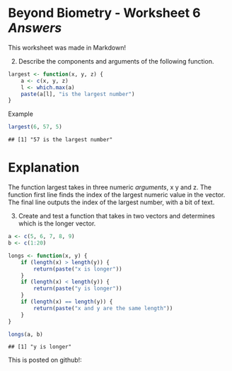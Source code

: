 Beyond Biometry - Worksheet 6 *Answers*
========================================================

This worksheet was made in Markdown!

2. Describe the components and arguments of the following function.


```r
largest <- function(x, y, z) {
    a <- c(x, y, z)
    l <- which.max(a)
    paste(a[l], "is the largest number")
}
```


Example

```r
largest(6, 57, 5)
```

```
## [1] "57 is the largest number"
```


Explanation
==========
The function largest takes in three numeric *arguments*, x y and z. The function first line finds the index of the largest numeric value in the vector. The final line outputs the index of the largest number, with a bit of text.

3. Create and test a function that takes in two vectors and determines which is the longer vector. 


```r
a <- c(5, 6, 7, 8, 9)
b <- c(1:20)

longs <- function(x, y) {
    if (length(x) > length(y)) {
        return(paste("x is longer"))
    }
    if (length(x) < length(y)) {
        return(paste("y is longer"))
    }
    if (length(x) == length(y)) {
        return(paste("x and y are the same length"))
    }
}

longs(a, b)
```

```
## [1] "y is longer"
```


This is posted on github!:

